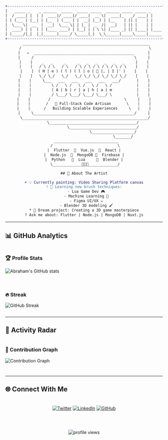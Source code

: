 <!-- ASCII Art Header -->
<div align="center">

```diff
+---------------------------------------------------------------------+
|   _____ _    _ ______  _____  _____ _____  ______ _____ _____ _     |
|  / ____| |  | |  ____|/ ____|/ ____|  __ \|  ____|_   _/ ____| |    |
| | (___ | |__| | |__  | (___ | |  __| |__) | |__    | || |    | |    |
|  \___ \|  __  |  __|  \___ \| | |_ |  _  /|  __|   | || |    | |    |
|  ____) | |  | | |____ ____) | |__| | | \ \| |____ _| || |____| |____|
| |_____/|_|  |_|______|_____/ \_____|_|  \_\______|_____\_____|______|
+---------------------------------------------------------------------+
  _________________________________________________________
 /                                                         \
|   ✏️  _____________________________________________      |
|     /                                             \     |
|    |    _   _     _     _   _   _   _   _   _     |    |
|    |   / \ / \   / \   / \ / \ / \ / \ / \ / \    |    |
|    |  ( H | e ) ( l ) ( l | o | 👋 |, | I |' )    |    |
|    |   \_/ \_/   \_/   \_/ \_/ \_/ \_/ \_/ \_/    |    |
|    |     \___   ___   ___   ___   ___   ___/       |    |
|    |         \ /   \ /   \ /   \ /   \ /           |    |
|    |         | A | b | r | a | h | a | m           |    |
|    |         / \___/ \___/ \___/ \___/ \           |    |
|    |        /                                 \     |    |
|    |       /   🚀 Full-Stack Code Artisan       \    |    |
|    |      /   Building Scalable Experiences     \   |    |
|     \_____________________________________________/     |
 \________________________________________________________/
        \_______________________________________/
                 \______________________________/
                          \___________________/
                                   \_______/
  _____________________________
 /                             \
|  Flutter  🎯  Vue.js  🎯  React |
|  Node.js  🎯  MongoDB 🎯  Firebase |
|  Python   🎯  Lua     🎯  Blender |
 \_____________🎨🎨🎨_____________/

## 🎨 About The Artist

+ 💡 Currently painting: Video Sharing Platform canvas
! 🎨 Learning new brush techniques:
  - Lua Game Dev 🎮
  - Machine Learning 🧠
  - Figma UI/UX ✏️
  - Blender 3D modeling 🖌️
* 🎯 Dream project: Creating a 3D game masterpiece
? Ask me about: Flutter | Node.js | MongoDB | Nuxt.js
```
  

</div>

---

## 📊 GitHub Analytics

<div style="display: flex; flex-wrap: wrap; gap: 20px; justify-content: center;">

<div style="flex: 1; min-width: 300px;">

### 🏆 Profile Stats
![Abraham's GitHub stats](https://github-readme-stats.vercel.app/api?username=AbrahamKiplagat&show_icons=true&theme=radical&bg_color=0d1117&hide_border=true)

</div>

<div style="flex: 1; min-width: 300px;">

### 🔥 Streak
![GitHub Streak](https://github-readme-streak-stats.herokuapp.com/?user=AbrahamKiplagat&theme=radical&background=0d1117&hide_border=true)

</div>

</div>

---

## 🌟 Activity Radar

<div style="margin: 40px 0;">

### 📅 Contribution Graph
![Contribution Graph](https://github-readme-activity-graph.vercel.app/graph?username=AbrahamKiplagat&theme=react-dark&bg_color=0d1117&hide_border=true&area=true&custom_title=My%20Daily%20Coding%20Journey)

</div>

---

## 🌐 Connect With Me

<div align="center" style="margin-top: 40px;">

[![Twitter](https://img.shields.io/badge/Twitter-1DA1F2?style=for-the-badge&logo=twitter&logoColor=white)](https://x.com/Kiplah718071)
[![LinkedIn](https://img.shields.io/badge/LinkedIn-0077B5?style=for-the-badge&logo=linkedin&logoColor=white)](https://www.linkedin.com/in/abraham-kiplagat-237226241/)
[![GitHub](https://img.shields.io/badge/GitHub-181717?style=for-the-badge&logo=github&logoColor=white)](https://github.com/AbrahamKiplagat)

</div>

<div align="center" style="margin-top: 60px;">

<img src="https://komarev.com/ghpvc/?username=AbrahamKiplagat&label=Profile%20Views&color=58a6ff&style=flat" alt="profile views" />

</div>
